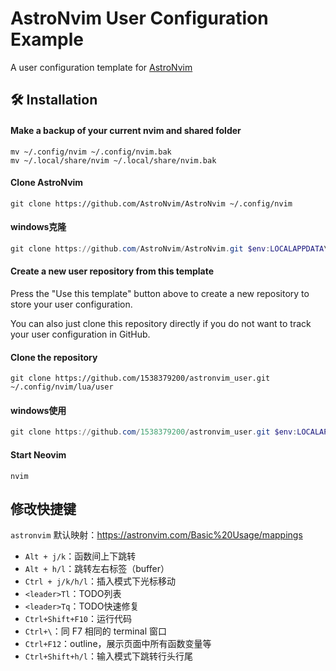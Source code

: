 # AstroNvim User Configuration Example

A user configuration template for [AstroNvim](https://github.com/AstroNvim/AstroNvim)

## 🛠️ Installation

#### Make a backup of your current nvim and shared folder

```shell
mv ~/.config/nvim ~/.config/nvim.bak
mv ~/.local/share/nvim ~/.local/share/nvim.bak
```

#### Clone AstroNvim

```shell
git clone https://github.com/AstroNvim/AstroNvim ~/.config/nvim
```

#### windows克隆

```powershell
git clone https://github.com/AstroNvim/AstroNvim.git $env:LOCALAPPDATA\nvim
```

#### Create a new user repository from this template

Press the "Use this template" button above to create a new repository to store your user configuration.

You can also just clone this repository directly if you do not want to track your user configuration in GitHub.

#### Clone the repository

```shell
git clone https://github.com/1538379200/astronvim_user.git ~/.config/nvim/lua/user
```

#### windows使用

```powershell
git clone https://github.com/1538379200/astronvim_user.git $env:LOCALAPPDATA\nvim\lua\user
```

#### Start Neovim

```shell
nvim
```

## 修改快捷键

`astronvim` 默认映射：https://astronvim.com/Basic%20Usage/mappings


- `Alt + j/k`：函数间上下跳转
- `Alt + h/l`：跳转左右标签（buffer）
- `Ctrl + j/k/h/l`：插入模式下光标移动
- `<leader>Tl`：TODO列表
- `<leader>Tq`：TODO快速修复
- `Ctrl+Shift+F10`：运行代码
- `Ctrl+\`：同 F7 相同的 terminal 窗口
- `Ctrl+F12`：outline，展示页面中所有函数变量等
- `Ctrl+Shift+h/l`：输入模式下跳转行头行尾
